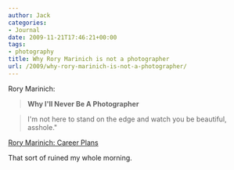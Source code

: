 ```yaml
---
author: Jack
categories:
- Journal
date: 2009-11-21T17:46:21+00:00
tags:
- photography
title: Why Rory Marinich is not a photographer
url: /2009/why-rory-marinich-is-not-a-photographer/
---
```


Rory Marinich:

> **Why I'll Never Be A Photographer**
  
> I'm not here to stand on the edge and watch you be beautiful, asshole."

[Rory Marinich: Career Plans][1]

That sort of ruined my whole morning.

 [1]: http://journal.rinich.com/post/247529868/career-plans
